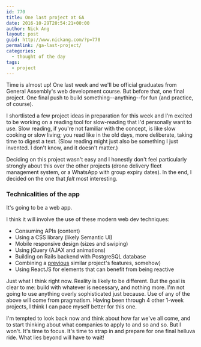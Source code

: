 ```yaml
---
id: 770
title: One last project at GA
date: 2016-10-29T20:54:21+00:00
author: Nick Ang
layout: post
guid: http://www.nickang.com/?p=770
permalink: /ga-last-project/
categories:
  - thought of the day
tags:
  - project
---
```

Time is almost up! One last week and we'll be official graduates from General Assembly's web development course. But before that, one final project. One final push to build something--anything--for fun (and practice, of course).

I shortlisted a few project ideas in preparation for this week and I'm excited to be working on a reading tool for slow-reading that I'd personally want to use. Slow reading, if you're not familiar with the concept, is like slow cooking or slow living; you read like in the old days, more deliberate, taking time to digest a text. (Slow reading might just also be something I just invented. I don't know, and it doesn't matter.)

Deciding on this project wasn't easy and I honestly don't feel particularly strongly about this over the other projects (drone delivery fleet management system, or a WhatsApp with group expiry dates). In the end, I decided on the one that _felt_ most interesting.

### Technicalities of the app

It's going to be a web app.

I think it will involve the use of these modern web dev techniques:
<ul>
 	<li>Consuming APIs (content)</li>
 	<li>Using a CSS library (likely Semantic UI)</li>
 	<li>Mobile responsive design (sizes and swiping)</li>
 	<li>Using jQuery (AJAX and animations)</li>
 	<li>Building on Rails backend with PostgreSQL database</li>
 	<li>Combining a <a href="http://spidey-dash.herokuapp.com/">previous</a> similar project's features, somehow)</li>
 	<li>Using ReactJS for elements that can benefit from being reactive</li>
</ul>
Just what I think right now. Reality is likely to be different. But the goal is clear to me: build with whatever is necessary, and nothing more. I'm not going to use anything overly sophisticated just because. Use of any of the above will come from pragmatism. Having been through 4 other 1-week projects, I think I can pace myself better for this one.

I'm tempted to look back now and think about how far we've all come, and to start thinking about what companies to apply to and so and so. But I won't. It's time to focus. It's time to strap in and prepare for one final helluva ride. What lies beyond will have to wait!